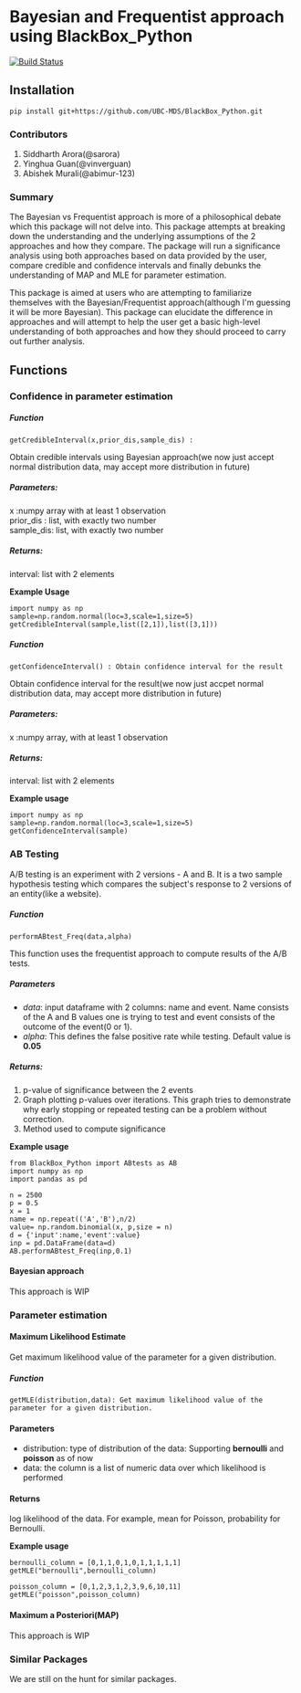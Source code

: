 # Bayesian and Frequentist approach using BlackBox_Python
[![Build Status](https://travis-ci.org/UBC-MDS/BlackBox_Python.svg?branch=master)](https://travis-ci.org/UBC-MDS/BlackBox_Python)

## Installation

`pip install git+https://github.com/UBC-MDS/BlackBox_Python.git`

### Contributors

1. Siddharth Arora(@sarora)
2. Yinghua Guan(@vinverguan)
3. Abishek Murali(@abimur-123)

### Summary

The Bayesian vs Frequentist approach is more of a philosophical debate which this package will not delve into. This package attempts at breaking down the understanding and the underlying assumptions of the 2 approaches and how they compare. The package will run a significance analysis using both approaches based on data provided by the user, compare credible and confidence intervals and finally debunks the understanding of MAP and MLE for parameter estimation.

This package is aimed at users who are attempting to familiarize themselves with the Bayesian/Frequentist approach(although I'm guessing it will be more Bayesian). This package can elucidate the difference in approaches and will attempt to help the user get a basic high-level understanding of both approaches and how they should proceed to carry out further analysis.

## Functions

### Confidence in parameter estimation

##### Function
`getCredibleInterval(x,prior_dis,sample_dis) :`

Obtain credible intervals using Bayesian approach(we now just accept normal distribution data, may accept more distribution in future)  

##### Parameters:  
x         :numpy array with at least 1 observation  
prior_dis : list, with exactly two number  
sample_dis: list, with exactly two number

##### Returns:   
interval: list with 2 elements

**Example Usage**   

```
import numpy as np
sample=np.random.normal(loc=3,scale=1,size=5)
getCredibleInterval(sample,list([2,1]),list([3,1]))
```

##### Function

`getConfidenceInterval() : Obtain confidence interval for the result`  

Obtain confidence interval for the result(we now just accpet normal distribution data, may accept more distribution in future)

##### Parameters:  
x :numpy array, with at least 1 observation


##### Returns:   
interval: list with 2 elements

**Example usage**   

```
import numpy as np
sample=np.random.normal(loc=3,scale=1,size=5)
getConfidenceInterval(sample)
```

### AB Testing

A/B testing is an experiment with 2 versions - A and B. It is a two sample hypothesis testing which compares the subject's response to 2 versions of an entity(like a website).

##### Function
`performABtest_Freq(data,alpha)`

This function uses the frequentist approach to compute results of the A/B tests.

##### Parameters
- *data*: input dataframe with 2 columns: name and event. Name consists of the A and B values one is trying to test and event consists of the outcome of the event(0 or 1).
- *alpha*: This defines the false positive rate while testing. Default value is **0.05**

##### Returns:   
1. p-value of significance between the 2 events
2. Graph plotting p-values over iterations. This graph tries to demonstrate why early stopping or repeated testing can be a problem without correction.
3. Method used to compute significance

**Example usage**

```
from BlackBox_Python import ABtests as AB
import numpy as np
import pandas as pd

n = 2500
p = 0.5
x = 1
name = np.repeat(('A','B'),n/2)
value= np.random.binomial(x, p,size = n)
d = {'input':name,'event':value}
inp = pd.DataFrame(data=d)
AB.performABtest_Freq(inp,0.1)
```

#### Bayesian approach
This approach is WIP

### Parameter estimation

#### Maximum Likelihood Estimate

Get maximum likelihood value of the parameter for a given distribution.

##### Function

`getMLE(distribution,data): Get maximum likelihood value of the parameter for a given distribution.`

#### Parameters
- distribution: type of distribution of the data: Supporting **bernoulli** and **poisson** as of now
- data: the column is a list of numeric data over which likelihood is performed

#### Returns
log likelihood of the data. For example, mean for Poisson, probability for Bernoulli.

**Example usage**   

```
bernoulli_column = [0,1,1,0,1,0,1,1,1,1,1]
getMLE("bernoulli",bernoulli_column)

poisson_column = [0,1,2,3,1,2,3,9,6,10,11]
getMLE("poisson",poisson_column)
```

#### Maximum a Posteriori(MAP)
This approach is WIP

### Similar Packages

We are still on the hunt for similar packages.
